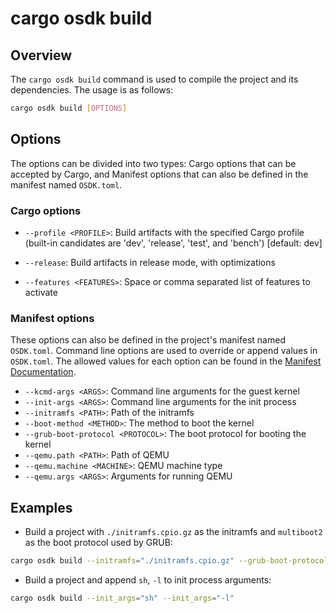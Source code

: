 # cargo osdk build

## Overview

The `cargo osdk build` command is used to
compile the project and its dependencies.
The usage is as follows:

```bash
cargo osdk build [OPTIONS]
```

## Options
The options can be divided into two types:
Cargo options that can be accepted by Cargo,
and Manifest options that can also be defined
in the manifest named `OSDK.toml`.

### Cargo options

- `--profile <PROFILE>`:
Build artifacts with the specified Cargo profile
(built-in candidates are 'dev', 'release', 'test', and 'bench')
[default: dev]

- `--release`:
Build artifacts in release mode, with optimizations

- `--features <FEATURES>`:
Space or comma separated list of features to activate

### Manifest options

These options can also be defined
in the project's manifest named `OSDK.toml`.
Command line options are used to override
or append values in `OSDK.toml`.
The allowed values for each option can be found
in the [Manifest Documentation](../manifest.md).

- `--kcmd-args <ARGS>`:
Command line arguments for the guest kernel
- `--init-args <ARGS>`:
Command line arguments for the init process
- `--initramfs <PATH>`:
Path of the initramfs
- `--boot-method <METHOD>`:
The method to boot the kernel
- `--grub-boot-protocol <PROTOCOL>`:
The boot protocol for booting the kernel
- `--qemu.path <PATH>`:
Path of QEMU
- `--qemu.machine <MACHINE>`:
QEMU machine type
- `--qemu.args <ARGS>`:
Arguments for running QEMU

## Examples

- Build a project with `./initramfs.cpio.gz`
as the initramfs and `multiboot2` as the boot protocol used by GRUB:

```bash
cargo osdk build --initramfs="./initramfs.cpio.gz" --grub-boot-protocol="multiboot2"
```

- Build a project and append `sh`, `-l`
to init process arguments:

```bash
cargo osdk build --init_args="sh" --init_args="-l"
```
